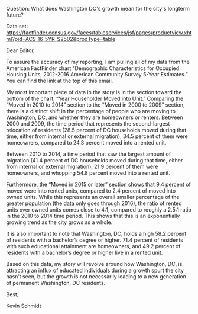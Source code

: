 Question: What does Washington DC's growth mean for the city's longterm future?

Data set: https://factfinder.census.gov/faces/tableservices/jsf/pages/productview.xhtml?pid=ACS_16_5YR_S2502&prodType=table


Dear Editor,

To assure the accuracy of my reporting, I am pulling all of my data from the American FactFinder chart “Demographic Characteristics for Occupied Housing Units, 2012-2016 American Community Survey 5-Year Estimates.” You can find the link at the top of this email. 

My most important piece of data in the story is in the section toward the bottom of the chart, “Year Householder Moved into Unit.” Comparing the “Moved in 2010 to 2014” section to the “Moved in 2000 to 2009” section, there is a distinct shift in the percentage of people who are moving to Washington, DC, and whether they are homeowners or renters. Between 2000 and 2009, the time period that represents the second-largest relocation of residents (28.5 percent of DC households moved during that time, either from internal or external migration), 34.5 percent of them were homeowners, compared to 24.3 percent moved into a rented unit.  

Between 2010 to 2014, a time period that saw the largest amount of migration (41.4 percent of DC households moved during that time, either from internal or external migration), 21.9 percent of them were homeowners, and whopping 54.8 percent moved into a rented unit.  

Furthermore, the “Moved in 2015 or later” section shows that 9.4 percent of moved were into rented units, compared to 2.4 percent of moved into owned units. While this represents an overall smaller percentage of the greater population (the data only goes through 2016), the ratio of rented units over owned units comes close to 4:1, compared to roughly a 2.5:1 ratio in the 2010 to 2014 time period. This shows that this is an exponentially growing trend as the city grows as a whole. 

It is also important to note that Washington, DC, holds a high 58.2 percent of residents with a bachelor’s degree or higher. 71.4 percent of residents with such educational attainment are homeowners, and 49.2 percent of residents with a bachelor’s degree or higher live in a rented unit. 

Based on this data, my story will revolve around how Washington, DC, is attracting an influx of educated individuals during a growth spurt the city hasn’t seen, but the growth is not necessarily leading to a new generation of permanent Washington, DC residents.

Best,

Kevin Schmidt

